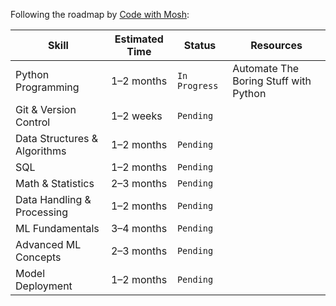 Following the roadmap by [Code with Mosh](https://codewithmosh.com):

| Skill                          | Estimated Time | Status       | Resources
|-------------------------------|----------------|--------------|--------------
| Python Programming            | 1–2 months     | `In Progress`|Automate The Boring Stuff with Python
| Git & Version Control         | 1–2 weeks      | `Pending`    |
| Data Structures & Algorithms  | 1–2 months     | `Pending`    |
| SQL                           | 1–2 months     | `Pending`    |
| Math & Statistics             | 2–3 months     | `Pending`    |
| Data Handling & Processing    | 1–2 months     | `Pending`    |
| ML Fundamentals               | 3–4 months     | `Pending`    |
| Advanced ML Concepts          | 2–3 months     | `Pending`    |
| Model Deployment              | 1–2 months     | `Pending`    |
